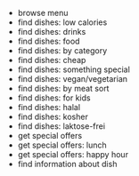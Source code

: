 - browse menu
- find dishes: low calories
- find dishes: drinks
- find dishes: food
- find dishes: by category
- find dishes: cheap
- find dishes: something special
- find dishes: vegan/vegetarian
- find dishes: by meat sort
- find dishes: for kids
- find dishes: halal
- find dishes: kosher
- find dishes: laktose-frei
- get special offers
- get special offers: lunch
- get special offers: happy hour
- find information about dish

